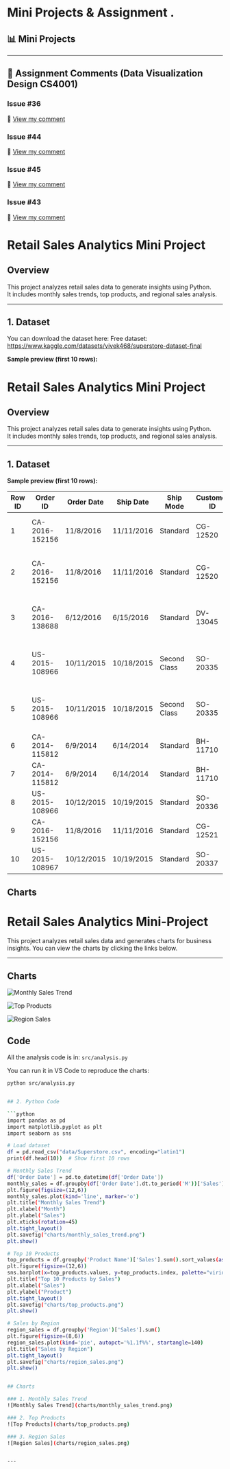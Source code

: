 # Mini Projects & Assignment . 

## 📊 Mini Projects
---

## 📝 Assignment Comments (Data Visualization Design CS4001)

### Issue #36
🔗 [View my comment](https://github.com/bsc-iitm/Data-Visualization-Design-CS4001/issues/36#issuecomment-2614490942)

### Issue #44
🔗 [View my comment](https://github.com/bsc-iitm/Data-Visualization-Design-CS4001/issues/44#issuecomment-2730362789)

### Issue #45
🔗 [View my comment](https://github.com/bsc-iitm/Data-Visualization-Design-CS4001/issues/45#issuecomment-2761899941)

### Issue #43
🔗 [View my comment](https://github.com/bsc-iitm/Data-Visualization-Design-CS4001/issues/43#issuecomment-2661506228)

# Retail Sales Analytics Mini Project

## Overview
This project analyzes retail sales data to generate insights using Python.  
It includes monthly sales trends, top products, and regional sales analysis.

---

## 1. Dataset
You can download the dataset here:  Free dataset: https://www.kaggle.com/datasets/vivek468/superstore-dataset-final

**Sample preview (first 10 rows):**

# Retail Sales Analytics Mini Project

## Overview
This project analyzes retail sales data to generate insights using Python.  
It includes monthly sales trends, top products, and regional sales analysis.

---

## 1. Dataset

**Sample preview (first 10 rows):**

| Row ID | Order ID       | Order Date | Ship Date | Ship Mode | Customer ID | Customer Name | Segment | Country | City   | State | Postal Code | Region | Product ID | Category | Sub-Category | Product Name | Sales   | Quantity | Discount | Profit   |
|--------|----------------|------------|-----------|-----------|-------------|---------------|---------|---------|--------|-------|-------------|--------|------------|----------|--------------|--------------|---------|----------|----------|----------|
| 1      | CA-2016-152156 | 11/8/2016  | 11/11/2016| Standard  | CG-12520    | Claire Gute   | Consumer| USA     | Henderson | Kentucky | 42420 | South  | FUR-BO-10001798 | Furniture | Bookcases | Bush Somerset Collection Bookcase | 261.96 | 2 | 0.00 | 41.91 |
| 2      | CA-2016-152156 | 11/8/2016  | 11/11/2016| Standard  | CG-12520    | Claire Gute   | Consumer| USA     | Henderson | Kentucky | 42420 | South  | FUR-CH-10000454 | Furniture | Chairs    | Hon Deluxe Fabric Upholstered Stacking Chairs | 731.94 | 3 | 0.00 | 219.58 |
| 3      | CA-2016-138688 | 6/12/2016  | 6/15/2016 | Standard  | DV-13045    | Darrin Van Huff | Corporate | USA  | Los Angeles | California | 90036 | West | FUR-TA-10000577 | Furniture | Tables    | Bretford CR4500 Series Slim Rectangular Table | 14.62 | 2 | 0.00 | 6.87 |
| 4      | US-2015-108966 | 10/11/2015 | 10/18/2015| Second Class | SO-20335 | Sean O'Donnell | Consumer | USA | Fort Lauderdale | Florida | 33311 | South | OFF-LA-10000240 | Office Supplies | Labels  | Self-Adhesive Address Labels for Typewriters | 22.37 | 5 | 0.45 | -383.03 |
| 5      | US-2015-108966 | 10/11/2015 | 10/18/2015| Second Class | SO-20335 | Sean O'Donnell | Consumer | USA | Fort Lauderdale | Florida | 33311 | South | FUR-CH-10000454 | Furniture | Chairs  | Hon Deluxe Fabric Upholstered Stacking Chairs | 15.62 | 2 | 0.20 | 2.52 |
| 6      | CA-2014-115812 | 6/9/2014   | 6/14/2014 | Standard  | BH-11710    | Bill Howe     | Consumer| USA     | Seattle | Washington | 98101 | West | TEC-PH-10002275 | Technology | Phones | Apple iPhone 6 | 900.00 | 1 | 0.10 | 50.00 |
| 7      | CA-2014-115812 | 6/9/2014   | 6/14/2014 | Standard  | BH-11710    | Bill Howe     | Consumer| USA     | Seattle | Washington | 98101 | West | FUR-BO-10000454 | Furniture | Bookcases | IKEA LACK Wall Shelf | 125.00 | 1 | 0.05 | 12.50 |
| 8      | US-2015-108966 | 10/12/2015 | 10/19/2015| Standard  | SO-20336    | Sean O'Donnell | Consumer | USA | Fort Lauderdale | Florida | 33311 | South | TEC-AC-10000100 | Technology | Accessories | Logitech Mouse | 19.99 | 1 | 0.00 | 5.00 |
| 9      | CA-2016-152156 | 11/8/2016  | 11/11/2016| Standard  | CG-12521    | Claire Gute   | Consumer| USA     | Henderson | Kentucky | 42420 | South | FUR-CH-10000455 | Furniture | Chairs    | Office Star Deluxe Chair | 320.00 | 2 | 0.00 | 45.00 |
| 10     | US-2015-108967 | 10/12/2015 | 10/19/2015| Standard  | SO-20337    | Sean O'Donnell | Consumer | USA | Fort Lauderdale | Florida | 33311 | South | TEC-PR-10000500 | Technology | Printers | HP LaserJet Printer | 500.00 | 1 | 0.15 | 25.00 |

## Charts

# Retail Sales Analytics Mini-Project

This project analyzes retail sales data and generates charts for business insights. You can view the charts by clicking the links below.

---

## Charts

![Monthly Sales Trend](charts/monthly_sales_trend.png)

![Top Products](charts/top_products.png)

![Region Sales](charts/region_sales.png)


## Code
All the analysis code is in: `src/analysis.py`

You can run it in VS Code to reproduce the charts:

```bash
python src/analysis.py


## 2. Python Code

```python
import pandas as pd
import matplotlib.pyplot as plt
import seaborn as sns

# Load dataset
df = pd.read_csv("data/Superstore.csv", encoding="latin1")
print(df.head(10))  # Show first 10 rows

# Monthly Sales Trend
df['Order Date'] = pd.to_datetime(df['Order Date'])
monthly_sales = df.groupby(df['Order Date'].dt.to_period('M'))['Sales'].sum()
plt.figure(figsize=(12,6))
monthly_sales.plot(kind='line', marker='o')
plt.title("Monthly Sales Trend")
plt.xlabel("Month")
plt.ylabel("Sales")
plt.xticks(rotation=45)
plt.tight_layout()
plt.savefig("charts/monthly_sales_trend.png")
plt.show()

# Top 10 Products
top_products = df.groupby('Product Name')['Sales'].sum().sort_values(ascending=False).head(10)
plt.figure(figsize=(12,6))
sns.barplot(x=top_products.values, y=top_products.index, palette="viridis")
plt.title("Top 10 Products by Sales")
plt.xlabel("Sales")
plt.ylabel("Product")
plt.tight_layout()
plt.savefig("charts/top_products.png")
plt.show()

# Sales by Region
region_sales = df.groupby('Region')['Sales'].sum()
plt.figure(figsize=(8,6))
region_sales.plot(kind='pie', autopct='%1.1f%%', startangle=140)
plt.title("Sales by Region")
plt.tight_layout()
plt.savefig("charts/region_sales.png")
plt.show()


## Charts

### 1. Monthly Sales Trend
![Monthly Sales Trend](charts/monthly_sales_trend.png)

### 2. Top Products
![Top Products](charts/top_products.png)

### 3. Region Sales
![Region Sales](charts/region_sales.png)


---
